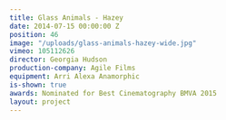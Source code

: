 ```yaml
---
title: Glass Animals - Hazey
date: 2014-07-15 00:00:00 Z
position: 46
image: "/uploads/glass-animals-hazey-wide.jpg"
vimeo: 105112626
director: Georgia Hudson
production-company: Agile Films
equipment: Arri Alexa Anamorphic
is-shown: true
awards: Nominated for Best Cinematography BMVA 2015
layout: project
---
```


